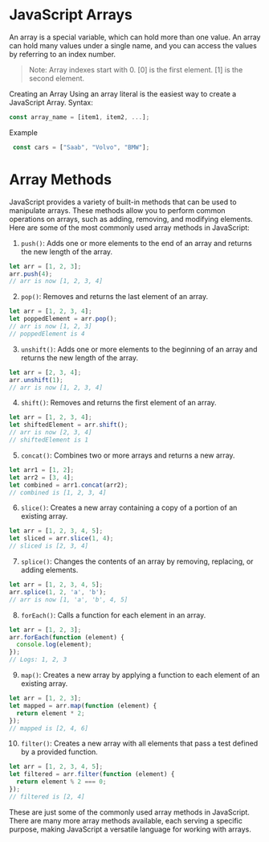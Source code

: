 # JavaScript Arrays
 An array is a special variable, which can hold more than one value.
 An array can hold many values under a single name, and you can access the values by referring to an index number.
 > Note: Array indexes start with 0.
[0] is the first element. [1] is the second element.

 Creating an Array Using an array literal is the easiest way to create a JavaScript Array. Syntax: 
 ```js
 const array_name = [item1, item2, ...];
 ```
Example
 ```js
  const cars = ["Saab", "Volvo", "BMW"];
 ```


 # Array Methods

 JavaScript provides a variety of built-in methods that can be used to manipulate arrays. These methods allow you to perform common operations on arrays, such as adding, removing, and modifying elements. Here are some of the most commonly used array methods in JavaScript:

1. `push()`: Adds one or more elements to the end of an array and returns the new length of the array.

```javascript
let arr = [1, 2, 3];
arr.push(4);
// arr is now [1, 2, 3, 4]
```

2. `pop()`: Removes and returns the last element of an array.

```javascript
let arr = [1, 2, 3, 4];
let poppedElement = arr.pop();
// arr is now [1, 2, 3]
// poppedElement is 4
```

3. `unshift()`: Adds one or more elements to the beginning of an array and returns the new length of the array.

```javascript
let arr = [2, 3, 4];
arr.unshift(1);
// arr is now [1, 2, 3, 4]
```

4. `shift()`: Removes and returns the first element of an array.

```javascript
let arr = [1, 2, 3, 4];
let shiftedElement = arr.shift();
// arr is now [2, 3, 4]
// shiftedElement is 1
```

5. `concat()`: Combines two or more arrays and returns a new array.

```javascript
let arr1 = [1, 2];
let arr2 = [3, 4];
let combined = arr1.concat(arr2);
// combined is [1, 2, 3, 4]
```

6. `slice()`: Creates a new array containing a copy of a portion of an existing array.

```javascript
let arr = [1, 2, 3, 4, 5];
let sliced = arr.slice(1, 4);
// sliced is [2, 3, 4]
```

7. `splice()`: Changes the contents of an array by removing, replacing, or adding elements.

```javascript
let arr = [1, 2, 3, 4, 5];
arr.splice(1, 2, 'a', 'b');
// arr is now [1, 'a', 'b', 4, 5]
```

8. `forEach()`: Calls a function for each element in an array.

```javascript
let arr = [1, 2, 3];
arr.forEach(function (element) {
  console.log(element);
});
// Logs: 1, 2, 3
```

9. `map()`: Creates a new array by applying a function to each element of an existing array.

```javascript
let arr = [1, 2, 3];
let mapped = arr.map(function (element) {
  return element * 2;
});
// mapped is [2, 4, 6]
```

10. `filter()`: Creates a new array with all elements that pass a test defined by a provided function.

```javascript
let arr = [1, 2, 3, 4, 5];
let filtered = arr.filter(function (element) {
  return element % 2 === 0;
});
// filtered is [2, 4]
```

These are just some of the commonly used array methods in JavaScript. There are many more array methods available, each serving a specific purpose, making JavaScript a versatile language for working with arrays.


